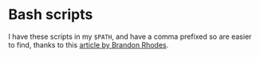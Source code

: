 # Bash scripts

I have these scripts in my `$PATH`, and have a comma prefixed so are easier to
find, thanks to this [article by Brandon Rhodes][0].

[0]: https://rhodesmill.org/brandon/2009/commands-with-comma/
